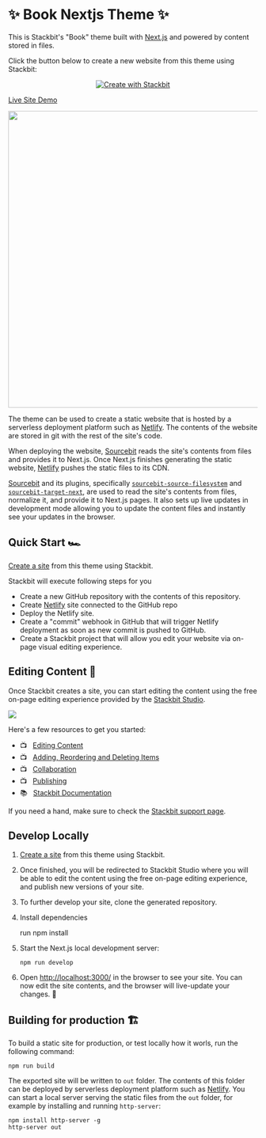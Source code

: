 # ✨ Book Nextjs Theme ✨

This is Stackbit's "Book" theme built with [Next.js](https://nextjs.org/) and
powered by content stored in files.

Click the button below to create a new website from this theme using Stackbit:

<p align="center">
  <a href="https://app.stackbit.com/create?theme=https://github.com/stackbit-themes/book-nextjs&utm_source=theme-readme&utm_medium=referral&utm_campaign=stackbit_themes"><img alt="Create with Stackbit" src="https://assets.stackbit.com/badge/create-with-stackbit.svg"/></a>
</p>

[Live Site Demo](https://themes.stackbit.com/demos/book/)

<img src="https://themes.stackbit.com/images/book-demo-1024x768.png" width="600">

The theme can be used to create a static website that is hosted by a serverless
deployment platform such as [Netlify](https://www.netlify.com). The contents of
the website are stored in git with the rest of the site's code.

When deploying the website, [Sourcebit](https://github.com/stackbithq/sourcebit)
reads the site's contents from files and provides it to Next.js. Once Next.js
finishes generating the static website, [Netlify](https://www.netlify.com) pushes
the static files to its CDN.

[Sourcebit](https://github.com/stackbithq/sourcebit) and its plugins, specifically
[`sourcebit-source-filesystem`](https://github.com/stackbithq/sourcebit-source-filesystem)
and [`sourcebit-target-next`](https://github.com/stackbithq/sourcebit-target-next),
are used to read the site's contents from files, normalize it, and provide it to
Next.js pages. It also sets up live updates in development mode allowing you to
update the content files and instantly see your updates in the browser.

## Quick Start 🏎

[Create a site](https://app.stackbit.com/create?theme=https://github.com/stackbit-themes/book-nextjs&utm_source=theme-readme&utm_medium=referral&utm_campaign=stackbit_themes) from this theme using Stackbit.

Stackbit will execute following steps for you

-   Create a new GitHub repository with the contents of this repository.
-   Create [Netlify](https://www.netlify.com) site connected to the GitHub repo
-   Deploy the Netlify site.
-   Create a "commit" webhook in GitHub that will trigger Netlify deployment as
    soon as new commit is pushed to GitHub.
-   Create a Stackbit project that will allow you edit your website via on-page
    visual editing experience.

## Editing Content 📝

Once Stackbit creates a site, you can start editing the content using the free
on-page editing experience provided by the [Stackbit Studio](https://stackbit.com?utm_source=project-readme&utm_medium=referral&utm_campaign=user_themes).

[![](https://i3.ytimg.com/vi/zd9lGRLVDm4/hqdefault.jpg)](https://stackbit.link/project-readme-lead-video)

Here's a few resources to get you started:

-   📺 &nbsp; [Editing Content](https://stackbit.link/project-readme-editing-video)
-   📺 &nbsp; [Adding, Reordering and Deleting Items](https://stackbit.link/project-readme-adding-video)
-   📺 &nbsp; [Collaboration](https://stackbit.link/project-readme-collaboration-video)
-   📺 &nbsp; [Publishing](https://stackbit.link/project-readme-publishing-video)
-   📚 &nbsp; [Stackbit Documentation](https://stackbit.link/project-readme-documentation)

If you need a hand, make sure to check the [Stackbit support page](https://stackbit.link/project-readme-support).

## Develop Locally

1.  [Create a site](https://app.stackbit.com/create?theme=https://github.com/stackbit-themes/book-nextjs&utm_source=theme-readme&utm_medium=referral&utm_campaign=stackbit_themes) from this theme using Stackbit.

1.  Once finished, you will be redirected to Stackbit Studio where you will be
    able to edit the content using the free on-page editing experience, and
    publish new versions of your site.

1.  To further develop your site, clone the generated repository.

1.  Install dependencies

    run npm install

1.  Start the Next.js local development server:

        npm run develop

1.  Open [http://localhost:3000/](http://localhost:3000/) in the browser to see
    your site. You can now edit the site contents, and the browser will
    live-update your changes. 🎉

## Building for production 🏗

To build a static site for production, or test locally how it worls, run the
following command:

    npm run build

The exported site will be written to `out` folder. The contents of this folder
can be deployed by serverless deployment platform such as [Netlify](https://www.netlify.com).
You can start a local server serving the static files from the `out` folder, for
example by installing and running `http-server`:

    npm install http-server -g
    http-server out
